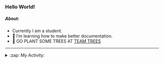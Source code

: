 ### Hello World!

##### About:
- Currently I am a student.
- 🌱 I’m learning how to make better documentation.
- 🌱 GO PLANT SOME TREES AT [TEAM TREES](https://teamtrees.org/)

---
<details>
  <summary>:zap: My Activity:</summary>
  
<!--START_SECTION:waka-->
![Code Time](http://img.shields.io/badge/Code%20Time-1%2C252%20hrs%2020%20mins-blue)

**I'm a Night 🦉** 

```text
🌞 Morning                2121 commits        ███░░░░░░░░░░░░░░░░░░░░░░   10.38 % 
🌆 Daytime                6779 commits        ████████░░░░░░░░░░░░░░░░░   33.17 % 
🌃 Evening                5910 commits        ███████░░░░░░░░░░░░░░░░░░   28.92 % 
🌙 Night                  5626 commits        ███████░░░░░░░░░░░░░░░░░░   27.53 % 
```
📅 **I'm Most Productive on Wednesday** 

```text
Monday                   2777 commits        ███░░░░░░░░░░░░░░░░░░░░░░   13.59 % 
Tuesday                  2803 commits        ███░░░░░░░░░░░░░░░░░░░░░░   13.72 % 
Wednesday                4817 commits        ██████░░░░░░░░░░░░░░░░░░░   23.57 % 
Thursday                 2723 commits        ███░░░░░░░░░░░░░░░░░░░░░░   13.32 % 
Friday                   2235 commits        ███░░░░░░░░░░░░░░░░░░░░░░   10.94 % 
Saturday                 1778 commits        ██░░░░░░░░░░░░░░░░░░░░░░░   08.70 % 
Sunday                   3303 commits        ████░░░░░░░░░░░░░░░░░░░░░   16.16 % 
```


📊 **This Week I Spent My Time On** 

```text
🔥 Editors: 
IntelliJ                 2 hrs 18 mins       ████████████████████████░   96.20 % 
Android Studio           5 mins              █░░░░░░░░░░░░░░░░░░░░░░░░   03.80 % 

🐱‍💻 Projects: 
dev-dialogue             1 hr 51 mins        ███████████████████░░░░░░   77.17 % 
microservices-demo       27 mins             █████░░░░░░░░░░░░░░░░░░░░   18.93 % 
test                     5 mins              █░░░░░░░░░░░░░░░░░░░░░░░░   03.48 % 
swagstore                0 secs              ░░░░░░░░░░░░░░░░░░░░░░░░░   00.29 % 
java-springboot-projects 0 secs              ░░░░░░░░░░░░░░░░░░░░░░░░░   00.10 % 
```


 Last Updated on 18/11/2023 01:34:13 UTC
<!--END_SECTION:waka-->
</details>
